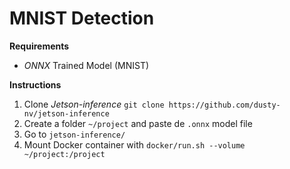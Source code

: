 # MNIST Detection

**Requirements**
- *ONNX* Trained Model (MNIST)

**Instructions**

1. Clone *Jetson-inference* `git clone https://github.com/dusty-nv/jetson-inference`
2. Create a folder  `~/project` and paste de `.onnx` model file
3. Go to `jetson-inference/`
4. Mount Docker container with `docker/run.sh --volume ~/project:/project` 